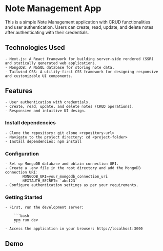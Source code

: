 # Note Management App
This is a simple Note Management application with CRUD functionalities and user authentication. Users can create, read, update, and delete notes after authenticating with their credentials.

## Technologies Used
    - Next.js: A React framework for building server-side rendered (SSR) and statically generated web applications.
    - MongoDB: A NoSQL database for storing note data.
    - Tailwind CSS: A utility-first CSS framework for designing responsive and customizable UI components.

## Features
    - User authentication with credentials.
    - Create, read, update, and delete notes (CRUD operations).
    - Responsive and intuitive UI design.

### Install dependencies
    - Clone the repository: git clone <repository-url>
    - Navigate to the project directory: cd <project-folder>
    - Install dependencies: npm install

### Configuration
    - Set up MongoDB database and obtain connection URI.
    - Create a .env file in the root directory and add the MongoDB connection URI:
            MONGODB_URI=your_mongodb_connection_uri
            NEXTAUTH_SECRET= `abc123`
    - Configure authentication settings as per your requirements.

### Getting Started
    - First, run the development server:

        ```bash
        npm run dev
        ```
    - Access the application in your browser: http://localhost:3000

## Demo
